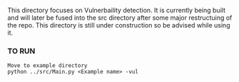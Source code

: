 This directory focuses on Vulnerbaility detection. It is currently being built and will later be fused into the src directory after some major restructuing of the repo.
This directory is still under construction so be advised while using it.

### TO RUN

    Move to example directory
    python ../src/Main.py <Example name> -vul
